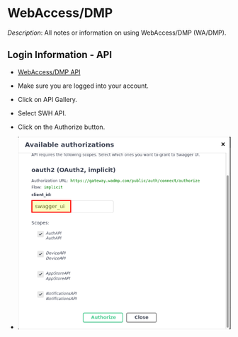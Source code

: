 # WebAccess/DMP

_Description_: All notes or information on using WebAccess/DMP (WA/DMP).

## Login Information - API

* [WebAccess/DMP API](https://api.wadmp.com)

* Make sure you are logged into your account.

* Click on API Gallery.

* Select SWH API.

* Click on the Authorize button.

* ![Available Authorizations](img/wadmp_available_authorizations.png)

